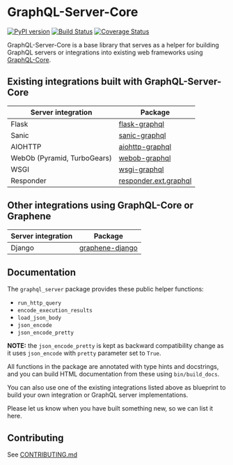 # GraphQL-Server-Core

[![PyPI version](https://badge.fury.io/py/graphql-server-core.svg)](https://badge.fury.io/py/graphql-server-core)
[![Build Status](https://travis-ci.org/graphql-python/graphql-server-core.svg?branch=master)](https://travis-ci.org/graphql-python/graphql-server-core)
[![Coverage Status](https://codecov.io/gh/graphql-python/graphql-server-core/branch/master/graph/badge.svg)](https://codecov.io/gh/graphql-python/graphql-server-core)

GraphQL-Server-Core is a base library that serves as a helper
for building GraphQL servers or integrations into existing web frameworks using
[GraphQL-Core](https://github.com/graphql-python/graphql-core).

## Existing integrations built with GraphQL-Server-Core

| Server integration | Package |
|---|---|
| Flask | [flask-graphql](https://github.com/graphql-python/flask-graphql/) |
| Sanic |[sanic-graphql](https://github.com/graphql-python/sanic-graphql/) |
| AIOHTTP | [aiohttp-graphql](https://github.com/graphql-python/aiohttp-graphql) |
| WebOb (Pyramid, TurboGears) |  [webob-graphql](https://github.com/graphql-python/webob-graphql/) |
| WSGI | [wsgi-graphql](https://github.com/moritzmhmk/wsgi-graphql) |
| Responder | [responder.ext.graphql](https://github.com/kennethreitz/responder/blob/master/responder/ext/graphql.py) |

## Other integrations using GraphQL-Core or Graphene

| Server integration | Package |
|---|---|
| Django | [graphene-django](https://github.com/graphql-python/graphene-django/) |

## Documentation

The `graphql_server` package provides these public helper functions:

 * `run_http_query`
 * `encode_execution_results`
 * `load_json_body`
 * `json_encode`
 * `json_encode_pretty`

**NOTE:** the `json_encode_pretty` is kept as backward compatibility change as it uses `json_encode` with `pretty` parameter set to `True`.

All functions in the package are annotated with type hints and docstrings,
and you can build HTML documentation from these using `bin/build_docs`.

You can also use one of the existing integrations listed above as
blueprint to build your own integration or GraphQL server implementations.

Please let us know when you have built something new, so we can list it here.

## Contributing
See [CONTRIBUTING.md](CONTRIBUTING.md)
